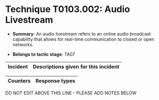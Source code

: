 # Technique T0103.002: Audio Livestream

* **Summary**: An audio livestream refers to an online audio broadcast capability that allows for real-time communication to closed or open networks.

* **Belongs to tactic stage**: TA07


| Incident | Descriptions given for this incident |
| -------- | -------------------- |



| Counters | Response types |
| -------- | -------------- |


DO NOT EDIT ABOVE THIS LINE - PLEASE ADD NOTES BELOW